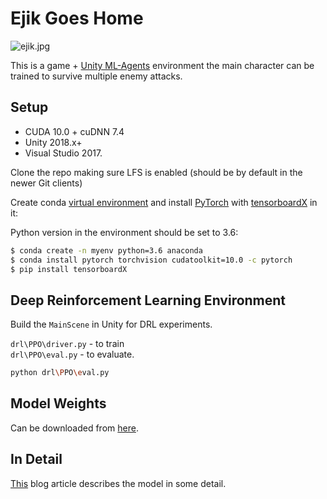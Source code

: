 # Ejik Goes Home

![ejik.jpg](images/ejik1.jpg)

This is a game + [Unity ML-Agents](https://github.com/Unity-Technologies/ml-agents) environment the main character can be trained to survive multiple enemy attacks.

## Setup

* CUDA 10.0 + cuDNN 7.4
* Unity 2018.x+
*  Visual Studio 2017.

Clone the repo making sure LFS is enabled (should be by default in the newer Git clients)

Create conda [virtual environment](https://docs.conda.io/projects/conda/en/latest/user-guide/tasks/manage-environments.html) and install [PyTorch](https://pytorch.org/get-started/locally/) with [tensorboardX](https://github.com/lanpa/tensorboardX) in it:

Python version in the environment should be set to 3.6:

```sh
$ conda create -n myenv python=3.6 anaconda
$ conda install pytorch torchvision cudatoolkit=10.0 -c pytorch
$ pip install tensorboardX
```

## Deep Reinforcement Learning Environment  

Build the `MainScene` in Unity for DRL experiments.

`drl\PPO\driver.py` - to train  
`drl\PPO\eval.py` - to evaluate.

```sh
python drl\PPO\eval.py
```

## Model Weights

Can be downloaded from [here](https://www.dropbox.com/s/dbphgxb6jdjw0a0/all_enemies_3_frames_net2_1.320.pth?dl=0).

## In Detail

[This]() blog article describes the model in some detail.
